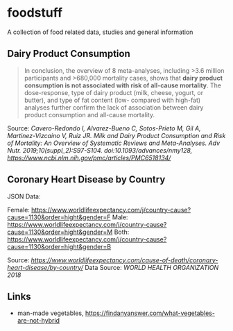 # foodstuff

A collection of food related data, studies and general information

## Dairy Product Consumption

> In conclusion, the overview of 8 meta-analyses, including >3.6 million participants and >680,000 mortality cases, shows that **dairy product consumption is not associated with risk of all-cause mortality**. The dose-response, type of dairy product (milk, cheese, yogurt, or butter), and type of fat content (low- compared with high-fat) analyses further confirm the lack of association between dairy product consumption and all-cause mortality.

Source: *Cavero-Redondo I, Alvarez-Bueno C, Sotos-Prieto M, Gil A, Martinez-Vizcaino V, Ruiz JR. Milk and Dairy Product Consumption and Risk of Mortality: An Overview of Systematic Reviews and Meta-Analyses. Adv Nutr. 2019;10(suppl_2):S97-S104. doi:10.1093/advances/nmy128, https://www.ncbi.nlm.nih.gov/pmc/articles/PMC6518134/*

## Coronary Heart Disease by Country

JSON Data:

Female: https://www.worldlifeexpectancy.com/j/country-cause?cause=1130&order=hight&gender=F
Male: https://www.worldlifeexpectancy.com/j/country-cause?cause=1130&order=hight&gender=M
Both: https://www.worldlifeexpectancy.com/j/country-cause?cause=1130&order=hight&gender=B

Source: *https://www.worldlifeexpectancy.com/cause-of-death/coronary-heart-disease/by-country/*
Data Source: *WORLD HEALTH ORGANIZATION 2018*

## Links

- man-made vegetables, https://findanyanswer.com/what-vegetables-are-not-hybrid

